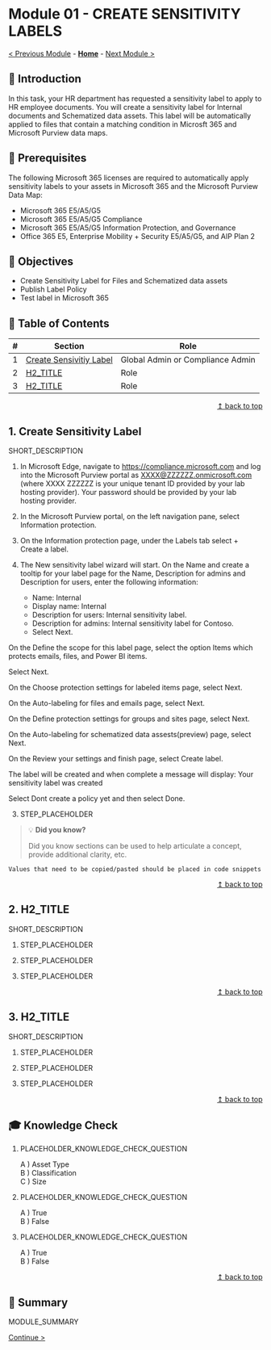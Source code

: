 # Module 01 - CREATE SENSITIVITY LABELS

[< Previous Module](../modules/module00.md) - **[Home](../README.md)** - [Next Module >](../modules/module00.md)

## :loudspeaker: Introduction

In this task, your HR department has requested a sensitivity label to apply to HR employee documents. You will create a sensitivity label for Internal documents and Schematized data assets.  This label will be automatically applied to files that contain a matching condition in Microsft 365 and Microsoft Purview data maps.

## :thinking: Prerequisites
The following Microsoft 365 licenses are required to automatically apply sensitivity labels to your assets in Microsoft 365 and the Microsoft Purview Data Map:
* Microsoft 365 E5/A5/G5
* Microsoft 365 E5/A5/G5 Compliance
* Microsoft 365 E5/A5/G5 Information Protection, and Governance
* Office 365 E5, Enterprise Mobility + Security E5/A5/G5, and AIP Plan 2

## :dart: Objectives

* Create Sensitivity Label for Files and Schematized data assets
* Publish Label Policy
* Test label in Microsoft 365

## :bookmark_tabs: Table of Contents

| #  | Section | Role |
| --- | --- | --- |
| 1 | [Create Sensivitiy Label](#1-create-sensitivity-label) | Global Admin or Compliance Admin |
| 2 | [H2_TITLE](#jump-link) | Role |
| 3 | [H2_TITLE](#jump-link) | Role |

<div align="right"><a href="#module-00---title">↥ back to top</a></div>

## 1. Create Sensitivity Label

SHORT_DESCRIPTION

1. In Microsoft Edge, navigate to https://compliance.microsoft.com and log into the Microsoft Purview portal as XXXX@ZZZZZZ.onmicrosoft.com (where XXXX ZZZZZZ is your unique tenant ID provided by your lab hosting provider). Your password should be provided by your lab hosting provider.

2. In the Microsoft Purview portal, on the left navigation pane, select Information protection.
3. On the Information protection page, under the Labels tab select + Create a label.
4. The New sensitivity label wizard will start. On the Name and create a tooltip for your label page for the Name, Description for admins and Description for users, enter the following information:

    *  Name: Internal
    *  Display name: Internal
    *  Description for users: Internal sensitivity label.
    *  Description for admins: Internal sensitivity label for Contoso.
    *  Select Next.

On the Define the scope for this label page, select the option Items which protects emails, files, and Power BI items.

Select Next.

On the Choose protection settings for labeled items page, select Next.

On the Auto-labeling for files and emails page, select Next.

On the Define protection settings for groups and sites page, select Next.

On the Auto-labeling for schematized data assests(preview) page, select Next.

On the Review your settings and finish page, select Create label.

The label will be created and when complete a message will display: Your sensitivity label was created

Select Dont create a policy yet and then select Done.



3. STEP_PLACEHOLDER

> :bulb: **Did you know?**
>
> Did you know sections can be used to help articulate a concept, provide additional clarity, etc.

```text
Values that need to be copied/pasted should be placed in code snippets
```

<div align="right"><a href="#module-00---title">↥ back to top</a></div>

## 2. H2_TITLE

SHORT_DESCRIPTION

1. STEP_PLACEHOLDER

2. STEP_PLACEHOLDER

3. STEP_PLACEHOLDER

<div align="right"><a href="#module-00---title">↥ back to top</a></div>

## 3. H2_TITLE

SHORT_DESCRIPTION

1. STEP_PLACEHOLDER

2. STEP_PLACEHOLDER

3. STEP_PLACEHOLDER

<div align="right"><a href="#module-00---title">↥ back to top</a></div>

## :mortar_board: Knowledge Check

1. PLACEHOLDER_KNOWLEDGE_CHECK_QUESTION

    A ) Asset Type  
    B ) Classification  
    C ) Size  

2. PLACEHOLDER_KNOWLEDGE_CHECK_QUESTION

    A ) True  
    B ) False  

3. PLACEHOLDER_KNOWLEDGE_CHECK_QUESTION

    A ) True  
    B ) False  

<div align="right"><a href="#module-00---title">↥ back to top</a></div>

## :tada: Summary

MODULE_SUMMARY

[Continue >](../modules/module00.md)
